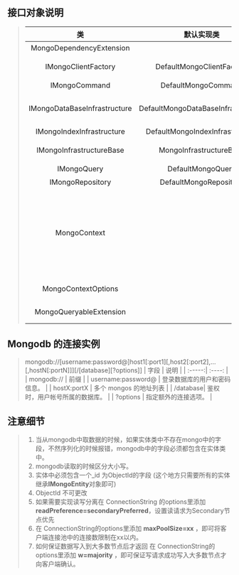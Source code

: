 ﻿## 接口对象说明
>| 类 | 默认实现类 | 注释 |
>| :-----:| :----: | :----: |
>| MongoDependencyExtension |  | 依赖注入扩展 |
>| IMongoClientFactory | DefaultMongoClientFactory | <b>IMongoClient</b>工厂获取 |
>| IMongoCommand | DefaultMongoCommand | 数据的增删改接口 |
>| IMongoDataBaseInfrastructure | DefaultMongoDataBaseInfrastructure | 操作MongoDataBase接口 |
>| IMongoIndexInfrastructure | DefaultMongoIndexInfrastructure | 操作集合的索引 |
>| IMongoInfrastructureBase | MongoInfrastructureBase| 数据的基础设施接口 |
>| IMongoQuery | DefaultMongoQuery | 数据的查询接口 |
>| IMongoRepository | DefaultMongoRepository | mongo仓储的入口 |
>| MongoContext |  | mongo的上下文,每个Mongo上下文类需要继承此对象用来配置连接等参数，多租户模式只需要配置多个<b>MongoContext</b>子类 |
>| MongoContextOptions |  | 在每次上下文的请求中，存储的数据 |
>| MongoQueryableExtension |  | IMongoQueryable的扩展 |


## Mongodb 的连接实例
>mongodb://[username:password@]host1[:port1][,host2[:port2],...[,hostN[:portN]]][/[database][?options]]
>| 字段 | 说明 |
>| :-----:| :----: |
>| mongodb:// | 前缀 |
>| username:password@ |  登录数据库的用户和密码信息。 |
>| hostX:portX | 多个 mongos 的地址列表 |
>| /database| 鉴权时，用户帐号所属的数据库。 |
>| ?options | 指定额外的连接选项。 |
## 注意细节
>1.  当从mongodb中取数据的时候，如果实体类中不存在mongo中的字段，不然序列化的时候报错，mongodb中的字段必须都包含在实体类中。
>2.   mongodb读取的时候区分大小写。
>3.   实体中必须包含一个_id 为ObjectId的字段 (这个地方只需要所有的实体继承<b>IMongoEntity</b>对象即可)
>4. ObjectId 不可更改
>5. 如果需要实现读写分离在 ConnectionString 的options里添加<b>readPreference=secondaryPreferred</b>，设置读请求为Secondary节点优先
>6. 在 ConnectionString的options里添加 <b>maxPoolSize=xx</b> ，即可将客户端连接池中的连接数限制在xx以内。
>7. 如何保证数据写入到大多数节点后才返回
在 ConnectionString的options里添加 <b>w=majority</b> ，即可保证写请求成功写入大多数节点才向客户端确认。